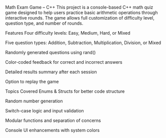  Math Exam Game – C++ 
This project is a console-based C++ math quiz game designed to help users practice basic arithmetic operations through interactive rounds. The game allows full customization of difficulty level, question type, and number of rounds.

 Features
Four difficulty levels: Easy, Medium, Hard, or Mixed

Five question types: Addition, Subtraction, Multiplication, Division, or Mixed

Randomly generated questions using rand()

Color-coded feedback for correct and incorrect answers

Detailed results summary after each session

Option to replay the game

 Topics Covered
Enums & Structs for better code structure

Random number generation

Switch-case logic and input validation

Modular functions and separation of concerns

Console UI enhancements with system colors
